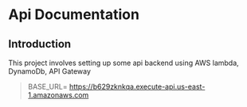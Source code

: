 # Api Documentation
## Introduction
This project involves setting up some api backend using AWS lambda,
DynamoDb, API Gateway

> BASE_URL= https://b629zknkqa.execute-api.us-east-1.amazonaws.com
